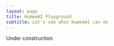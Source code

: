 ```yaml
---
layout: page
title: HumemAI Playground
subtitle: Let's see what HumemAI can do
---
```


Under construction
